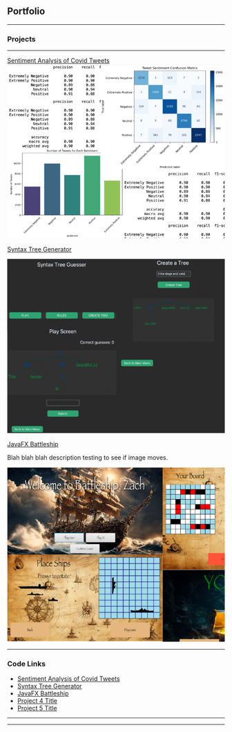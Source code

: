 ## Portfolio

---

### Projects
---
[Sentiment Analysis of Covid Tweets](Sentiment_analysis_covid-2/Sentiment_analysis_covid.md)
<img src="images/Sentiment_analysis_covid.png"/>

[Syntax Tree Generator](/Syntax_tree_generator.md)

<img src="images/Syntax_tree_gen-2.png"/>


[JavaFX Battleship](https://drive.google.com/drive/folders/1vLBnGXGiOdrYrZfDDUy-KJZBk7zf_bwh?usp=sharing)

Blah blah blah description testing to see if image moves. 

<img src="images/BattleshipProj.png"/>

---

### Code Links

- [Sentiment Analysis of Covid Tweets](Sentiment_analysis_covid-2/Sentiment_analysis_covid.md)
- [Syntax Tree Generator](/Syntax_tree_generator.md)
- [JavaFX Battleship](http://example.com/)
- [Project 4 Title](http://example.com/)
- [Project 5 Title](http://example.com/)

---




---
